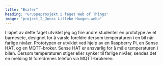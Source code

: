 ```yaml
---
title: "Bsafer"
heading: "Gruppeprosjekt i faget Web of Things"
image: "project_2_Jonas Lillebø Haugen.webp"
---
```


I løpet av dette faget utviklet jeg og fire andre studenter en prototype av et barnesete, designet for å varsle foreldre dersom temperaturen i en bil når farlige nivåer. Prototypen er utviklet ved hjelp av en Raspberry Pi, en Sense HAT, og en MQTT-broker. Sense HAT er ansvarlig for å måle temperaturen i bilen. Dersom temperaturen stiger eller synker til farlige nivåer, sendes det en melding til foreldrenes telefon via MQTT-brokeren.
